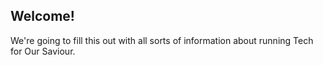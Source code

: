 ## Welcome!

We're going to fill this out with all sorts of information about running Tech for Our Saviour.

